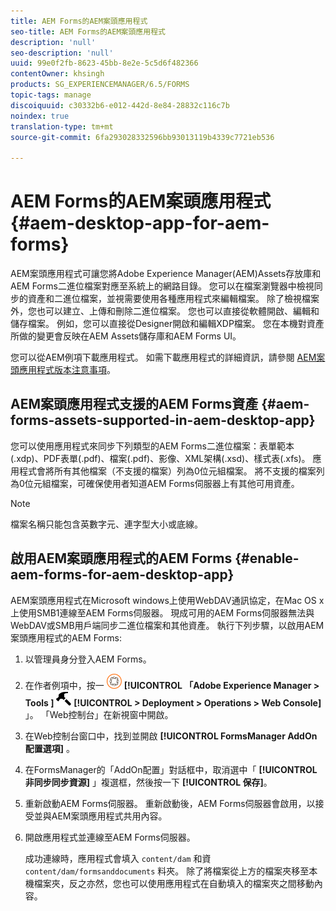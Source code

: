 ```yaml
---
title: AEM Forms的AEM案頭應用程式
seo-title: AEM Forms的AEM案頭應用程式
description: 'null'
seo-description: 'null'
uuid: 99e0f2fb-8623-45bb-8e2e-5c5d6f482366
contentOwner: khsingh
products: SG_EXPERIENCEMANAGER/6.5/FORMS
topic-tags: manage
discoiquuid: c30332b6-e012-442d-8e84-28832c116c7b
noindex: true
translation-type: tm+mt
source-git-commit: 6fa293028332596bb93013119b4339c7721eb536

---
```



# AEM Forms的AEM案頭應用程式 {#aem-desktop-app-for-aem-forms}

AEM案頭應用程式可讓您將Adobe Experience Manager(AEM)Assets存放庫和AEM Forms二進位檔案對應至系統上的網路目錄。 您可以在檔案瀏覽器中檢視同步的資產和二進位檔案，並視需要使用各種應用程式來編輯檔案。 除了檢視檔案外，您也可以建立、上傳和刪除二進位檔案。 您也可以直接從軟體開啟、編輯和儲存檔案。 例如，您可以直接從Designer開啟和編輯XDP檔案。 您在本機對資產所做的變更會反映在AEM Assets儲存庫和AEM Forms UI。

您可以從AEM例項下載應用程式。 如需下載應用程式的詳細資訊，請參閱 [AEM案頭應用程式版本注意事項](https://helpx.adobe.com/experience-manager/desktop-app/release-notes.html)。

## AEM案頭應用程式支援的AEM Forms資產 {#aem-forms-assets-supported-in-aem-desktop-app}

您可以使用應用程式來同步下列類型的AEM Forms二進位檔案：表單範本(.xdp)、PDF表單(.pdf)、檔案(.pdf)、影像、XML架構(.xsd)、樣式表(.xfs)。 應用程式會將所有其他檔案（不支援的檔案）列為0位元組檔案。 將不支援的檔案列為0位元組檔案，可確保使用者知道AEM Forms伺服器上有其他可用資產。

>[!NOTE]
>
>檔案名稱只能包含英數字元、連字型大小或底線。

## 啟用AEM案頭應用程式的AEM Forms {#enable-aem-forms-for-aem-desktop-app}

AEM案頭應用程式在Microsoft windows上使用WebDAV通訊協定，在Mac OS x上使用SMB1連線至AEM Forms伺服器。 現成可用的AEM Forms伺服器無法與WebDAV或SMB用戶端同步二進位檔案和其他資產。 執行下列步驟，以啟用AEM案頭應用程式的AEM Forms:

1. 以管理員身分登入AEM Forms。
1. 在作者例項中，按一 ![下Adobe Experience Manager](assets/adobeexperiencemanager.png) **[!UICONTROL 「Adobe Experience Manager > Tools ]** ![hammer](assets/hammer.png) **[!UICONTROL > Deployment > Operations > Web Console]**&#x200B;」。 「Web控制台」在新視窗中開啟。
1. 在Web控制台窗口中，找到並開啟 **[!UICONTROL FormsManager AddOn配置選項]** 。
1. 在FormsManager的「AddOn配置」對話框中，取消選中「 **[!UICONTROL 非同步同步資源]** 」複選框，然後按一下 **[!UICONTROL 保存]**。
1. 重新啟動AEM Forms伺服器。 重新啟動後，AEM Forms伺服器會啟用，以接受並與AEM案頭應用程式共用內容。
1. 開啟應用程式並連線至AEM Forms伺服器。

   成功連線時，應用程式會填入 `content/dam` 和資 `content/dam/formsanddocuments` 料夾。 除了將檔案從上方的檔案夾移至本機檔案夾，反之亦然，您也可以使用應用程式在自動填入的檔案夾之間移動內容。

